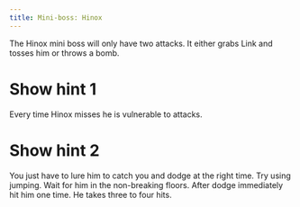 ```yaml
---
title: Mini-boss: Hinox
---
```


The Hinox mini boss will only have two attacks. It either grabs Link and tosses him or throws a bomb.

# Show hint 1
Every time Hinox misses he is vulnerable to attacks.

# Show hint 2
You just have to lure him to catch you and dodge at the right time. Try using jumping. Wait for him in the non-breaking floors. After dodge immediately hit him one time. He takes three to four hits.
